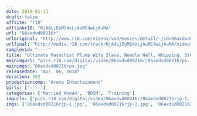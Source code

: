 ```yaml
---
date: 2019-01-13
draft: false
affsite: "r18"
afflinkr18: "NjA4LjEuMS4xLjAuMC4wLjAuMA"
url: "86axdvd00216r"
urloriginal: "http://www.r18.com/videos/vod/movies/detail/-/id=86axdvd00216r"
urlfinal: "http://media.r18.com/track/NjA4LjEuMS4xLjAuMC4wLjAuMA/videos/vod/movies/detail/-/id=86axdvd00216r"
samplevid: "----"
title: "Ultimate Masochist Plump Wife Slave, Needle Hell, Whipping, Steel Tower Suspension"
mainimgurl: "pics.r18.com/digital/video/86axdvd00216r/86axdvd00216rps.jpg"
mainimgs: "86axdvd00216rps.jpg"
releasedate: "Apr. 06, 2018"
duration: 203
productioncomp: "Arena Entertainment"
girls: ['----']
categories: ['Married Woman', 'BDSM', 'Training']
imgurls: ['pics.r18.com/digital/video/86axdvd00216r/86axdvd00216rjp-1.jpg', 'pics.r18.com/digital/video/86axdvd00216r/86axdvd00216rjp-2.jpg', 'pics.r18.com/digital/video/86axdvd00216r/86axdvd00216rjp-3.jpg', 'pics.r18.com/digital/video/86axdvd00216r/86axdvd00216rjp-4.jpg', 'pics.r18.com/digital/video/86axdvd00216r/86axdvd00216rjp-5.jpg', 'pics.r18.com/digital/video/86axdvd00216r/86axdvd00216rjp-6.jpg', 'pics.r18.com/digital/video/86axdvd00216r/86axdvd00216rjp-7.jpg', 'pics.r18.com/digital/video/86axdvd00216r/86axdvd00216rjp-8.jpg', 'pics.r18.com/digital/video/86axdvd00216r/86axdvd00216rjp-9.jpg', 'pics.r18.com/digital/video/86axdvd00216r/86axdvd00216rjp-10.jpg', 'pics.r18.com/digital/video/86axdvd00216r/86axdvd00216rjp-11.jpg', 'pics.r18.com/digital/video/86axdvd00216r/86axdvd00216rjp-12.jpg', 'pics.r18.com/digital/video/86axdvd00216r/86axdvd00216rjp-13.jpg', 'pics.r18.com/digital/video/86axdvd00216r/86axdvd00216rjp-14.jpg', 'pics.r18.com/digital/video/86axdvd00216r/86axdvd00216rjp-15.jpg', 'pics.r18.com/digital/video/86axdvd00216r/86axdvd00216rjp-16.jpg', 'pics.r18.com/digital/video/86axdvd00216r/86axdvd00216rjp-17.jpg', 'pics.r18.com/digital/video/86axdvd00216r/86axdvd00216rjp-18.jpg', 'pics.r18.com/digital/video/86axdvd00216r/86axdvd00216rjp-19.jpg', 'pics.r18.com/digital/video/86axdvd00216r/86axdvd00216rjp-20.jpg']
imgs: ['86axdvd00216rjp-1.jpg', '86axdvd00216rjp-2.jpg', '86axdvd00216rjp-3.jpg', '86axdvd00216rjp-4.jpg', '86axdvd00216rjp-5.jpg', '86axdvd00216rjp-6.jpg', '86axdvd00216rjp-7.jpg', '86axdvd00216rjp-8.jpg', '86axdvd00216rjp-9.jpg', '86axdvd00216rjp-10.jpg', '86axdvd00216rjp-11.jpg', '86axdvd00216rjp-12.jpg', '86axdvd00216rjp-13.jpg', '86axdvd00216rjp-14.jpg', '86axdvd00216rjp-15.jpg', '86axdvd00216rjp-16.jpg', '86axdvd00216rjp-17.jpg', '86axdvd00216rjp-18.jpg', '86axdvd00216rjp-19.jpg', '86axdvd00216rjp-20.jpg']
---
```

